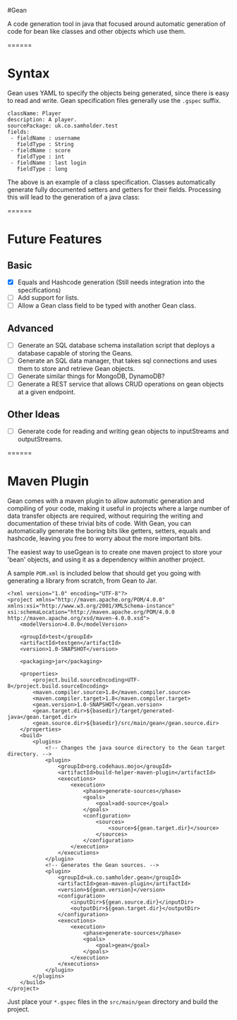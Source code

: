 #Gean

A code generation tool in java that focused around automatic generation of code for bean like classes and other objects which use them.

======

# Syntax

Gean uses YAML to specify the objects being generated, since there is easy to read and write. Gean specification files generally use the `.gspec` suffix.

```
className: Player
description: A player.
sourcePackage: uk.co.samholder.test
fields:
 - fieldName : username
   fieldType : String
 - fieldName : score
   fieldType : int
 - fieldName : last login
   fieldType : long
```

The above is an example of a class specification. Classes automatically generate fully documented setters and getters for their fields.
Processing this will lead to the generation of a java class:

======

# Future Features


## Basic
- [x] Equals and Hashcode generation (Still needs integration into the specifications)
- [ ] Add support for lists.
- [ ] Allow a Gean class field to be typed with another Gean class.

## Advanced
- [ ] Generate an SQL database schema installation script that deploys a database capable of storing the Geans.
- [ ] Generate an SQL data manager, that takes sql connections and uses them to store and retrieve Gean objects.
- [ ] Generate similar things for MongoDB, DynamoDB?
- [ ] Generate a REST service that allows CRUD operations on gean objects at a given endpoint.

## Other Ideas
- [ ] Generate code for reading and writing gean objects to inputStreams and outputStreams.

======

# Maven Plugin

Gean comes with a maven plugin to allow automatic generation and compiling of your code, making it useful in projects where a large number of data transfer objects are required, without requiring the writing and documentation of these trivial bits of code. With Gean, you can automatically generate the boring bits like getters, setters, equals and hashcode, leaving you free to worry about the more important bits.

The easiest way to useGgean is to create one maven project to store your 'bean' objects, and using it as a dependency within another project.

A sample `POM.xml` is included below that should get you going with generating a library from scratch, from Gean to Jar.

```
<?xml version="1.0" encoding="UTF-8"?>
<project xmlns="http://maven.apache.org/POM/4.0.0" xmlns:xsi="http://www.w3.org/2001/XMLSchema-instance" xsi:schemaLocation="http://maven.apache.org/POM/4.0.0 http://maven.apache.org/xsd/maven-4.0.0.xsd">
    <modelVersion>4.0.0</modelVersion>

    <groupId>test</groupId>
    <artifactId>testgen</artifactId>
    <version>1.0-SNAPSHOT</version>

    <packaging>jar</packaging>

    <properties>
        <project.build.sourceEncoding>UTF-8</project.build.sourceEncoding>
        <maven.compiler.source>1.8</maven.compiler.source>
        <maven.compiler.target>1.8</maven.compiler.target>
        <gean.version>1.0-SNAPSHOT</gean.version>
        <gean.target.dir>${basedir}/target/generated-java</gean.target.dir>
        <gean.source.dir>${basedir}/src/main/gean</gean.source.dir>
    </properties>
    <build>
        <plugins>
            <!-- Changes the java source directory to the Gean target directory. -->
            <plugin>
                <groupId>org.codehaus.mojo</groupId>
                <artifactId>build-helper-maven-plugin</artifactId>
                <executions>
                    <execution>
                        <phase>generate-sources</phase>
                        <goals>
                            <goal>add-source</goal>
                        </goals>
                        <configuration>
                            <sources>
                                <source>${gean.target.dir}</source>
                            </sources>
                        </configuration>
                    </execution>
                </executions>
            </plugin>
            <!-- Generates the Gean sources. -->
            <plugin>
                <groupId>uk.co.samholder.gean</groupId>
                <artifactId>gean-maven-plugin</artifactId>
                <version>${gean.version}</version>
                <configuration>
                    <inputDir>${gean.source.dir}</inputDir>
                    <outputDir>${gean.target.dir}</outputDir>
                </configuration>
                <executions>
                    <execution>
                        <phase>generate-sources</phase>
                        <goals>
                            <goal>gean</goal>
                        </goals>
                    </execution>
                </executions>
            </plugin>
        </plugins>
    </build>
</project>
```

Just place your `*.gspec` files in the `src/main/gean` directory and build the project.
